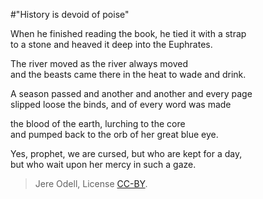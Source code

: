 #"History is devoid of poise"

When he finished reading the book, he tied it with a strap  
to a stone and heaved it deep into the Euphrates.

The river moved as the river always moved  
and the beasts came there in the heat to wade and drink.

A season passed and another and another and every page  
slipped loose the binds, and of every word was made

the blood of the earth, lurching to the core  
and pumped back to the orb of her great blue eye.

Yes, prophet, we are cursed, but who are kept for a day,  
but who wait upon her mercy in such a gaze.

>Jere Odell, License [CC-BY](https://creativecommons.org/licenses/by/4.0/).